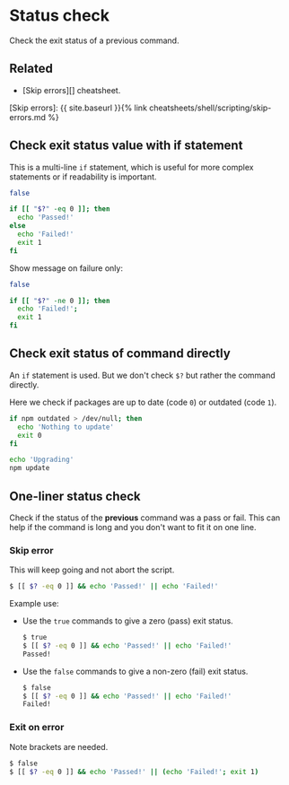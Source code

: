 # Status check

Check the exit status of a previous command.


## Related

- [Skip errors][] cheatsheet.

[Skip errors]: {{ site.baseurl }}{% link cheatsheets/shell/scripting/skip-errors.md %}


## Check exit status value with if statement

This is a multi-line `if` statement, which is useful for more complex statements or if readability is important.

```sh
false

if [[ "$?" -eq 0 ]]; then
  echo 'Passed!'
else
  echo 'Failed!'
  exit 1
fi
```

Show message on failure only:

```sh
false

if [[ "$?" -ne 0 ]]; then
  echo 'Failed!';
  exit 1
fi
```


## Check exit status of command directly

An `if` statement is used. But we don't check `$?` but rather the command directly.

Here we check if packages are up to date (code `0`) or outdated (code `1`).

```sh
if npm outdated > /dev/null; then
  echo 'Nothing to update'
  exit 0
fi

echo 'Upgrading'
npm update
```


## One-liner status check

Check if the status of the **previous** command was a pass or fail. This can help if the command is long and you don't want to fit it on one line.

### Skip error

This will keep going and not abort the script.

```sh
$ [[ $? -eq 0 ]] && echo 'Passed!' || echo 'Failed!'
```

Example use:

- Use the `true` commands to give a zero (pass) exit status.
  ```sh
  $ true
  $ [[ $? -eq 0 ]] && echo 'Passed!' || echo 'Failed!'
  Passed!
  ```
- Use the `false` commands to give a non-zero (fail) exit status.
    ```sh
    $ false
    $ [[ $? -eq 0 ]] && echo 'Passed!' || echo 'Failed!'
    Failed!
    ```

### Exit on error

Note brackets are needed.

```sh
$ false
$ [[ $? -eq 0 ]] && echo 'Passed!' || (echo 'Failed!'; exit 1)
```
